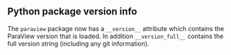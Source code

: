 ## Python package version info

The `paraview` package now has a `__version__` attribute which contains the
ParaView version that is loaded. In addition `__version_full__` contains the
full version string (including any git information).
